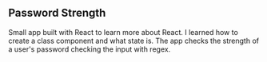 ## Password Strength

Small app built with React to learn more about React. I learned how to create a class component and what state is. The app checks the strength of a user's password checking the input with regex.